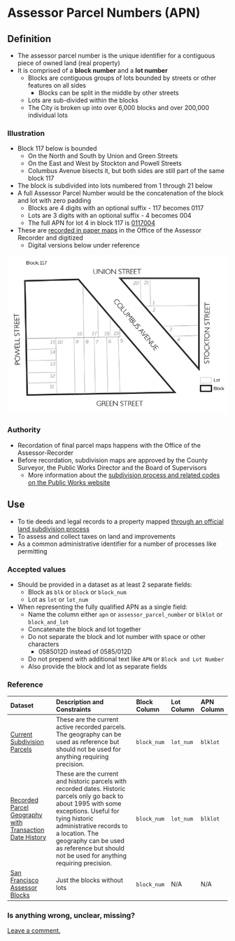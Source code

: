 # Assessor Parcel Numbers \(APN\)

## Definition

* The assessor parcel number is the unique identifier for a contiguous piece of owned land \(real property\)
* It is comprised of a **block number** and a **lot number**
  * Blocks are contiguous groups of lots bounded by streets or other features on all sides
    * Blocks can be split in the middle by other streets
  * Lots are sub-divided within the blocks
  * The City is broken up into over 6,000 blocks and over 200,000 individual lots

### Illustration

* Block 117 below is bounded 
  * On the North and South by Union and Green Streets
  * On the East and West by Stockton and Powell Streets
  * Columbus Avenue bisects it, but both sides are still part of the same block 117
* The block is subdivided into lots numbered from 1 through 21 below
* A full Assessor Parcel Number would be the concatenation of the block and lot with zero padding
  * Blocks are 4 digits with an optional suffix - 117 becomes 0117
  * Lots are 3 digits with an optional suffix - 4 becomes 004
  * The full APN for lot 4 in block 117 is [0117004](http://propertymap.sfplanning.org?search=0117004)
* These are [recorded in paper maps](http://sfplanninggis.org/BlockBooks/AssessorBlock0117.pdf) in the Office of the Assessor Recorder and digitized
  * Digital versions below under reference

![](/assets/block_lots.png)

### Authority

* Recordation of final parcel maps happens with the Office of the Assessor-Recorder 
* Before recordation, subdivision maps are approved by the County Surveyor, the Public Works Director and the Board of Supervisors
  * More information about the [subdivision process and related codes on the Public Works website](http://sfpublicworks.org/services/subdivisions-and-mapping)

## Use

* To tie deeds and legal records to a property mapped [through an official land subdivision process](http://sfpublicworks.org/services/subdivisions-and-mapping)
* To assess and collect taxes on land and improvements 
* As a common administrative identifier for a number of processes like permitting

### Accepted values

* Should be provided in a dataset as at least 2 separate fields:
  * Block as `blk` or `block` or `block_num`
  * Lot as `lot` or `lot_num`
* When representing the fully qualified APN as a single field:
  * Name the column either `apn` or `assessor_parcel_number` or `blklot` or `block_and_lot`
  * Concatenate the block and lot together
  * Do not separate the block and lot number with space or other characters
    * 0585012D instead of 0585/012D
  * Do not prepend with additional text like `APN` or `Block and Lot Number`
  * Also provide the block and lot as separate fields

### Reference

| Dataset | Description and Constraints | Block Column | Lot Column | APN Column |
| :--- | :--- | :--- | :--- | :--- |
| [Current Subdivision Parcels](https://data.sfgov.org/Geographic-Locations-and-Boundaries/Subdivision-Parcels-aka-City-Lots-/45et-ht7c) | These are the current active recorded parcels. The geography can be used as reference but should not be used for anything requiring precision. | `block_num` | `lot_num` | `blklot` |
| [Recorded Parcel Geography with Transaction Date History](https://data.sfgov.org/Geographic-Locations-and-Boundaries/Recorded-Parcel-Geography-with-Transaction-Date-Hi/3iun-6we5) | These are the current and historic parcels with recorded dates. Historic parcels only go back to about 1995 with some exceptions. Useful for tying historic administrative records to a location. The geography can be used as reference but should not be used for anything requiring precision. | `block_num` | `lot_num` | `blklot` |
| [San Francisco Assessor Blocks](https://data.sfgov.org/Geographic-Locations-and-Boundaries/San-Francisco-Assessor-Blocks/ndp2-nsue) | Just the blocks without lots | `block_num` | N/A | N/A |

### Is anything wrong, unclear, missing?

[Leave a comment.](https://github.com/DataSF/draft-publishing-standards/issues/new?title=Comment:Assessor-Parcel-Numbers-APN&body=Comment:Assessor-Parcel-Numbers-APN)

